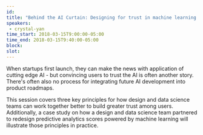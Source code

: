 ```yaml
---
id: 
title: "Behind the AI Curtain: Designing for trust in machine learning products"
speakers:
 - crystal-yan
time_start: 2018-03-15T9:00:00-05:00
time_end: 2018-03-15T9:40:00-05:00
block: 
slot: 
---
```


When startups first launch, they can make the news with application of cutting edge AI - but convincing users to trust the AI is often another story. There's often also no process for integrating future AI development into product roadmaps.

This session covers three key principles for how design and data science teams can work together better to build greater trust among users. Additionally, a case study on how a design and data science team partnered to redesign predictive analytics scores powered by machine learning will illustrate those principles in practice.